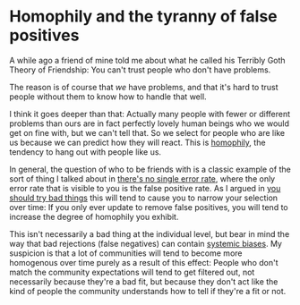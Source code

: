 # Homophily and the tyranny of false positives

A while ago a friend of mine told me about what he called his Terribly Goth Theory of Friendship:
You can't trust people who don't have problems.

The reason is of course that *we* have problems, and that it's hard to trust people without them to know how to handle that well.

I think it goes deeper than that: Actually many people with fewer or different problems than ours are in fact perfectly lovely human beings who we would get on fine with, but we can't tell that.
So we select for people who are like us because we can predict how they will react.
This is [homophily](https://en.wikipedia.org/wiki/Homophily), the tendency to hang out with people like us. 

In general, the question of who to be friends with is a classic example of the sort of thing I talked about in [there's no single error rate](https://www.drmaciver.com/2020/02/theres-no-single-error-rate/), where the only error rate that is visible to you is the false positive rate. As I argued in [you should try bad things](https://notebook.drmaciver.com/posts/2020-02-22-11:37.html) this will tend to cause you to narrow your selection over time:
If you only ever update to remove false positives, you will tend to increase the degree of homophily you exhibit.

This isn't necessarily a bad thing at the individual level, but bear in mind the way that bad rejections (false negatives) can contain [systemic biases](https://www.drmaciver.com/2019/06/the-ethics-of-false-negatives-in-interviewing/).
My suspicion is that a lot of communities will tend to become more homogenous over time purely as a result of this effect: People who don't match the community expectations will tend to get filtered out, not necessarily because they're a bad fit, but because they don't act like the kind of people the community understands how to tell if they're a fit or not.
